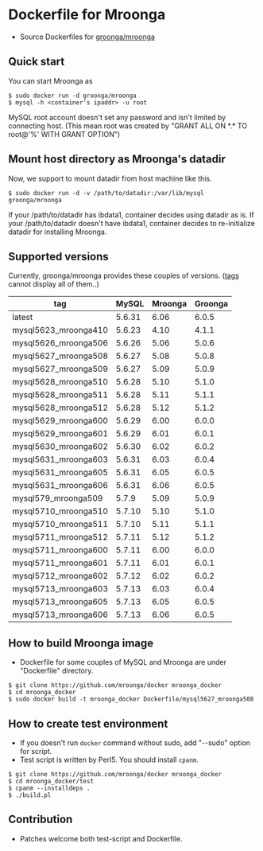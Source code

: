 # Dockerfile for Mroonga

* Source Dockerfiles for [groonga/mroonga](https://hub.docker.com/r/groonga/mroonga/)

## Quick start

You can start Mroonga as
```
$ sudo docker run -d groonga/mroonga
$ mysql -h <container's ipaddr> -u root
```

MySQL root account doesn't set any password and isn't limited by connecting host.
(This mean root was created by "GRANT ALL ON \*.\* TO root@'%' WITH GRANT OPTION")


## Mount host directory as Mroonga's datadir

Now, we support to mount datadir from host machine like this.

```
$ sudo docker run -d -v /path/to/datadir:/var/lib/mysql groonga/mroonga
```

If your /path/to/datadir has ibdata1, container decides using datadir as is.
If your /path/to/datadir doesn't have ibdata1, container decides to re-initialize datadir for installing Mroonga.


## Supported versions

Currently, groonga/mroonga provides these couples of versions.
([tags](https://hub.docker.com/r/groonga/mroonga/tags/) cannot display all of them..)

|tag                 |MySQL |Mroonga|Groonga|
|--------------------|------|-------|-------|
|latest              |5.6.31|6.06   |6.0.5  |
|mysql5623_mroonga410|5.6.23|4.10   |4.1.1  |
|mysql5626_mroonga506|5.6.26|5.06   |5.0.6  |
|mysql5627_mroonga508|5.6.27|5.08   |5.0.8  |
|mysql5627_mroonga509|5.6.27|5.09   |5.0.9  |
|mysql5628_mroonga510|5.6.28|5.10   |5.1.0  |
|mysql5628_mroonga511|5.6.28|5.11   |5.1.1  |
|mysql5628_mroonga512|5.6.28|5.12   |5.1.2  |
|mysql5629_mroonga600|5.6.29|6.00   |6.0.0  |
|mysql5629_mroonga601|5.6.29|6.01   |6.0.1  |
|mysql5630_mroonga602|5.6.30|6.02   |6.0.2  |
|mysql5631_mroonga603|5.6.31|6.03   |6.0.4  |
|mysql5631_mroonga605|5.6.31|6.05   |6.0.5  |
|mysql5631_mroonga606|5.6.31|6.06   |6.0.5  |
|mysql579_mroonga509 |5.7.9 |5.09   |5.0.9  |
|mysql5710_mroonga510|5.7.10|5.10   |5.1.0  |
|mysql5710_mroonga511|5.7.10|5.11   |5.1.1  |
|mysql5711_mroonga512|5.7.11|5.12   |5.1.2  |
|mysql5711_mroonga600|5.7.11|6.00   |6.0.0  |
|mysql5711_mroonga601|5.7.11|6.01   |6.0.1  |
|mysql5712_mroonga602|5.7.12|6.02   |6.0.2  |
|mysql5713_mroonga603|5.7.13|6.03   |6.0.4  |
|mysql5713_mroonga605|5.7.13|6.05   |6.0.5  |
|mysql5713_mroonga606|5.7.13|6.06   |6.0.5  |


## How to build Mroonga image

* Dockerfile for some couples of MySQL and Mroonga are under "Dockerfile" directory.

```
$ git clone https://github.com/mroonga/docker mroonga_docker
$ cd mroonga_docker
$ sudo docker build -t mroonga_docker Dockerfile/mysql5627_mroonga508
```

## How to create test environment

* If you doesn't run `docker` command without sudo, add "--sudo" option for script.
* Test script is written by Perl5. You should install `cpanm`.

```
$ git clone https://github.com/mroonga/docker mroonga_docker
$ cd mroonga_docker/test
$ cpanm --installdeps .
$ ./build.pl
```

## Contribution

* Patches welcome both test-script and Dockerfile.

